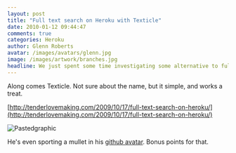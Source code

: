 ```yaml
---
layout: post
title: "Full text search on Heroku with Texticle"
date: 2010-01-12 09:44:47
comments: true
categories: Heroku
author: Glenn Roberts
avatar: /images/avatars/glenn.jpg
image: /images/artwork/branches.jpg
headline: We just spent some time investigating some alternative to full text search on Heroku. The initial solutions were either ThinkingSphinx (with a remote sphinx daemon, and another copy of the app running - yuck), or one of the paid options like WebSolr. None tickled our fancy. Free and simple tickle our fancy.
---
```

Along comes Texticle. Not sure about the name, but it simple, and works a treat.

[http://tenderlovemaking.com/2009/10/17/full-text-search-on-heroku/](http://tenderlovemaking.com/2009/10/17/full-text-search-on-heroku/)

![Pastedgraphic](/images/old/2010/01/pastedgraphic.png)

He's even sporting a mullet in his [github avatar](http://github.com/tenderlove/texticle). Bonus points for that.
